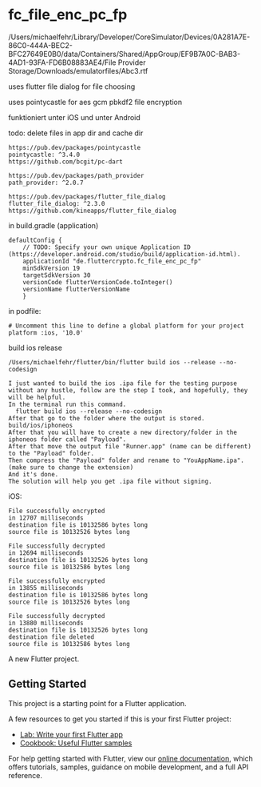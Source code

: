 # fc_file_enc_pc_fp

/Users/michaelfehr/Library/Developer/CoreSimulator/Devices/0A281A7E-86C0-444A-BEC2-BFC27649E0B0/data/Containers/Shared/AppGroup/EF9B7A0C-BAB3-4AD1-93FA-FD6B08883AE4/File Provider Storage/Downloads/emulatorfiles/Abc3.rtf

uses flutter file dialog for file choosing

uses pointycastle for aes gcm pbkdf2 file encryption

funktioniert unter iOS und unter Android

todo: delete files in app dir and cache dir

```plaintext
https://pub.dev/packages/pointycastle
pointycastle: ^3.4.0
https://github.com/bcgit/pc-dart

https://pub.dev/packages/path_provider
path_provider: ^2.0.7

https://pub.dev/packages/flutter_file_dialog
flutter_file_dialog: ^2.3.0
https://github.com/kineapps/flutter_file_dialog
```

in build.gradle (application)
```plaintext
defaultConfig {
    // TODO: Specify your own unique Application ID (https://developer.android.com/studio/build/application-id.html).
    applicationId "de.fluttercrypto.fc_file_enc_pc_fp"
    minSdkVersion 19
    targetSdkVersion 30
    versionCode flutterVersionCode.toInteger()
    versionName flutterVersionName
    }
```
in podfile:
```plaintext
# Uncomment this line to define a global platform for your project
platform :ios, '10.0'
```

build ios release
```plaintext
/Users/michaelfehr/flutter/bin/flutter build ios --release --no-codesign

```

```plaintext
I just wanted to build the ios .ipa file for the testing purpose without any hustle, follow are the step I took, and hopefully, they will be helpful.
In the terminal run this command.
  flutter build ios --release --no-codesign
After that go to the folder where the output is stored.
build/ios/iphoneos
After that you will have to create a new directory/folder in the iphoneos folder called "Payload".
After that move the output file "Runner.app" (name can be different) to the "Payload" folder.
Then compress the "Payload" folder and rename to "YouAppName.ipa". (make sure to change the extension)
And it's done.
The solution will help you get .ipa file without signing.
```

iOS:
```plaintext
File successfully encrypted
in 12707 milliseconds
destination file is 10132586 bytes long
source file is 10132526 bytes long

File successfully decrypted
in 12694 milliseconds
destination file is 10132526 bytes long
source file is 10132586 bytes long
```

```plaintext
File successfully encrypted
in 13855 milliseconds
destination file is 10132586 bytes long
source file is 10132526 bytes long

File successfully decrypted
in 13880 milliseconds
destination file is 10132526 bytes long
destination file deleted
source file is 10132586 bytes long
```


A new Flutter project.

## Getting Started

This project is a starting point for a Flutter application.

A few resources to get you started if this is your first Flutter project:

- [Lab: Write your first Flutter app](https://flutter.dev/docs/get-started/codelab)
- [Cookbook: Useful Flutter samples](https://flutter.dev/docs/cookbook)

For help getting started with Flutter, view our
[online documentation](https://flutter.dev/docs), which offers tutorials,
samples, guidance on mobile development, and a full API reference.
